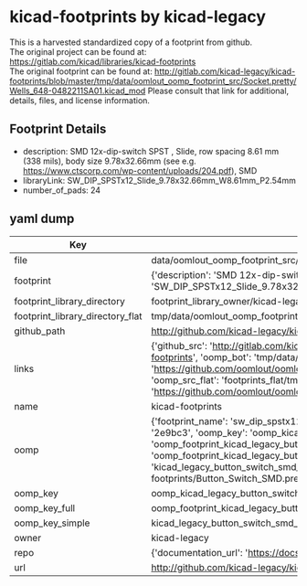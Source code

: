 # kicad-footprints by kicad-legacy  
This is a harvested standardized copy of a footprint from github.  
The original project can be found at:  
https://gitlab.com/kicad/libraries/kicad-footprints  
The original footprint can be found at:
http://gitlab.com/kicad-legacy/kicad-footprints/blob/master/tmp/data/oomlout_oomp_footprint_src/Socket.pretty/Wells_648-0482211SA01.kicad_mod
Please consult that link for additional, details, files, and license information.  
## Footprint Details
* description: SMD 12x-dip-switch SPST , Slide, row spacing 8.61 mm (338 mils), body size 9.78x32.66mm (see e.g. https://www.ctscorp.com/wp-content/uploads/204.pdf), SMD  
* libraryLink: SW_DIP_SPSTx12_Slide_9.78x32.66mm_W8.61mm_P2.54mm  
* number_of_pads: 24  
## yaml dump  
| Key | Value |  
| --- | --- |  
| file | data/oomlout_oomp_footprint_src/kicad-footprints/Button_Switch_SMD.pretty/SW_DIP_SPSTx12_Slide_9.78x32.66mm_W8.61mm_P2.54mm.kicad_mod |  
| footprint | {'description': 'SMD 12x-dip-switch SPST , Slide, row spacing 8.61 mm (338 mils), body size 9.78x32.66mm (see e.g. https://www.ctscorp.com/wp-content/uploads/204.pdf), SMD', 'libraryLink': 'SW_DIP_SPSTx12_Slide_9.78x32.66mm_W8.61mm_P2.54mm', 'number_of_pads': 24} |  
| footprint_library_directory | footprint_library_owner/kicad-legacy_kicad-footprints |  
| footprint_library_directory_flat | tmp/data/oomlout_oomp_footprint_src/footprints_flat/kicad_legacy_button_switch_smd_sw_dip_spstx12_slide_9_78x32_66mm_w8_61mm_p2_54mm/working |  
| github_path | http://github.com/kicad-legacy/kicad-footprints/blob/master/tmp/data/oomlout_oomp_footprint_src/Button_Switch_SMD.pretty/SW_DIP_SPSTx12_Slide_9.78x32.66mm_W8.61mm_P2.54mm.kicad_mod |  
| links | {'github_src': 'http://gitlab.com/kicad-legacy/kicad-footprints/blob/master/tmp/data/oomlout_oomp_footprint_src/Socket.pretty/Wells_648-0482211SA01.kicad_mod', 'github_src_repo': 'https://gitlab.com/kicad/libraries/kicad-footprints', 'oomp_bot': 'tmp/data/oomlout_oomp_footprint_src/footprints/kicad_legacy_button_switch_smd_sw_dip_spstx12_slide_9_78x32_66mm_w8_61mm_p2_54mm/working', 'oomp_bot_github': 'https://github.com/oomlout/oomlout_oomp_footprint_bot/tree/main/tmp/data/oomlout_oomp_footprint_src/footprints/kicad_legacy_button_switch_smd_sw_dip_spstx12_slide_9_78x32_66mm_w8_61mm_p2_54mm/working', 'oomp_src_flat': 'footprints_flat/tmp/data/oomlout_oomp_footprint_src/footprints_flat/kicad_legacy_button_switch_smd_sw_dip_spstx12_slide_9_78x32_66mm_w8_61mm_p2_54mm/working', 'oomp_src_flat_github': 'https://github.com/oomlout/oomlout_oomp_footprint_src/tree/main/tmp/data/oomlout_oomp_footprint_src/footprints_flat/kicad_legacy_button_switch_smd_sw_dip_spstx12_slide_9_78x32_66mm_w8_61mm_p2_54mm/working'} |  
| name | kicad-footprints |  
| oomp | {'footprint_name': 'sw_dip_spstx12_slide_9_78x32_66mm_w8_61mm_p2_54mm', 'library_name': 'button_switch_smd', 'md5': '2e9bc3879cb08cca2f4d73cf3ece6cf8', 'md5_10': '2e9bc3879c', 'md5_5': '2e9bc', 'md5_6': '2e9bc3', 'oomp_key': 'oomp_kicad_legacy_button_switch_smd_sw_dip_spstx12_slide_9_78x32_66mm_w8_61mm_p2_54mm', 'oomp_key_extra': 'oomp_footprint_kicad_legacy_button_switch_smd_sw_dip_spstx12_slide_9_78x32_66mm_w8_61mm_p2_54mm', 'oomp_key_full': 'oomp_footprint_kicad_legacy_button_switch_smd_sw_dip_spstx12_slide_9_78x32_66mm_w8_61mm_p2_54mm_2e9bc3', 'oomp_key_simple': 'kicad_legacy_button_switch_smd_sw_dip_spstx12_slide_9_78x32_66mm_w8_61mm_p2_54mm', 'original_filename': 'data/oomlout_oomp_footprint_src/kicad-footprints/Button_Switch_SMD.pretty/SW_DIP_SPSTx12_Slide_9.78x32.66mm_W8.61mm_P2.54mm.kicad_mod', 'owner_name': 'kicad_legacy'} |  
| oomp_key | oomp_kicad_legacy_button_switch_smd_sw_dip_spstx12_slide_9_78x32_66mm_w8_61mm_p2_54mm |  
| oomp_key_full | oomp_footprint_kicad_legacy_button_switch_smd_sw_dip_spstx12_slide_9_78x32_66mm_w8_61mm_p2_54mm |  
| oomp_key_simple | kicad_legacy_button_switch_smd_sw_dip_spstx12_slide_9_78x32_66mm_w8_61mm_p2_54mm |  
| owner | kicad-legacy |  
| repo | {'documentation_url': 'https://docs.github.com/rest/repos/repos#get-a-repository', 'message': 'Not Found'} |  
| url | http://github.com/kicad-legacy/kicad-footprints |  

